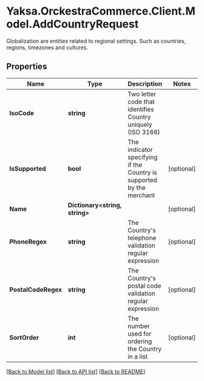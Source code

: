 # Yaksa.OrckestraCommerce.Client.Model.AddCountryRequest
Globalization are entities related to regional settings. Such as countries, regions, timezones and cultures.

## Properties

Name | Type | Description | Notes
------------ | ------------- | ------------- | -------------
**IsoCode** | **string** | Two letter code that identifies Country uniquely (ISO 3166) | 
**IsSupported** | **bool** | The indicator specifying if the Country is supported by the merchant | [optional] 
**Name** | **Dictionary&lt;string, string&gt;** |  | [optional] 
**PhoneRegex** | **string** | The Country&#39;s telephone validation regular expression | [optional] 
**PostalCodeRegex** | **string** | The Country&#39;s postal code validation regular expression | [optional] 
**SortOrder** | **int** | The number used for ordering the Country in a list | [optional] 

[[Back to Model list]](../README.md#documentation-for-models) [[Back to API list]](../README.md#documentation-for-api-endpoints) [[Back to README]](../README.md)

